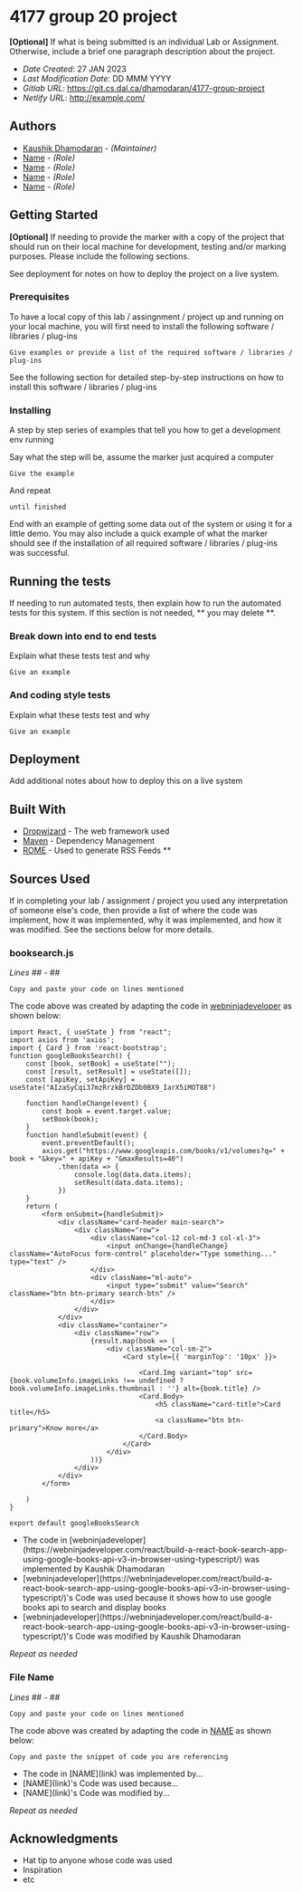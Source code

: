 <!--- The following README.md sample file was adapted from https://gist.github.com/PurpleBooth/109311bb0361f32d87a2#file-readme-template-md by Gabriella Mosquera for academic use ---> 
<!--- You may delete any comments in this sample README.md file. If needing to use as a .txt file then simply delete all comments, edit as needed, and save as a README.txt file --->

# 4177 group 20 project

**[Optional]** If what is being submitted is an individual Lab or Assignment. Otherwise, include a brief one paragraph description about the project.

* *Date Created*: 27 JAN 2023
* *Last Modification Date*: DD MMM YYYY
* *Gitlab URL*: <https://git.cs.dal.ca/dhamodaran/4177-group-project>
* *Netlify URL*: <http://example.com/>

## Authors

* [Kaushik Dhamodaran](ks695041@dal.ca) - *(Maintainer)*
* [Name](email@dal.ca) - *(Role)*
* [Name](email@dal.ca) - *(Role)*
* [Name](email@dal.ca) - *(Role)*
* [Name](email@dal.ca) - *(Role)*


## Getting Started

**[Optional]** If needing to provide the marker with a copy of the project that should run on their local machine for development, testing and/or marking purposes. Please include the following sections.

See deployment for notes on how to deploy the project on a live system.

### Prerequisites

To have a local copy of this lab / assingnment / project up and running on your local machine, you will first need to install the following software / libraries / plug-ins

```
Give examples or provide a list of the required software / libraries / plug-ins

```

See the following section for detailed step-by-step instructions on how to install this software / libraries / plug-ins

### Installing

A step by step series of examples that tell you how to get a development env running

Say what the step will be, assume the marker just acquired a computer

```
Give the example
```

And repeat

```
until finished
```

End with an example of getting some data out of the system or using it for a little demo. You may also include a quick example of what the marker should see if the installation of all required software / libraries / plug-ins was successful.


## Running the tests

If needing to run automated tests, then explain how to run the automated tests for this system. If this section is not needed, ** you may delete **.

### Break down into end to end tests

Explain what these tests test and why

```
Give an example
```

### And coding style tests

Explain what these tests test and why

```
Give an example
```


## Deployment

Add additional notes about how to deploy this on a live system

## Built With

<!--- Provide a list of the frameworks used to build this application, your list should include the name of the framework used, the url where the framework is available for download and what the framework was used for, see the example below --->

* [Dropwizard](http://www.dropwizard.io/1.0.2/docs/) - The web framework used
* [Maven](https://maven.apache.org/) - Dependency Management
* [ROME](https://rometools.github.io/rome/) - Used to generate RSS Feeds
**

## Sources Used

If in completing your lab / assignment / project you used any interpretation of someone else's code, then provide a list of where the code was implement, how it was implemented, why it was implemented, and how it was modified. See the sections below for more details.

### booksearch.js

*Lines ## - ##*

```
Copy and paste your code on lines mentioned 

```

The code above was created by adapting the code in [webninjadeveloper](https://webninjadeveloper.com/react/build-a-react-book-search-app-using-google-books-api-v3-in-browser-using-typescript/) as shown below: 

```
import React, { useState } from "react";  
import axios from 'axios';  
import { Card } from 'react-bootstrap';  
function googleBooksSearch() {  
    const [book, setBook] = useState("");  
    const [result, setResult] = useState([]);  
    const [apiKey, setApiKey] = useState("AIzaSyCqi37mzRrzkBrDZDb0BX9_IarX5iMOT88")  
  
    function handleChange(event) {  
        const book = event.target.value;  
        setBook(book);  
    }  
    function handleSubmit(event) {  
        event.preventDefault();  
        axios.get("https://www.googleapis.com/books/v1/volumes?q=" + book + "&key=" + apiKey + "&maxResults=40")  
            .then(data => {  
                console.log(data.data.items);  
                setResult(data.data.items);  
            })  
    }  
    return (  
        <form onSubmit={handleSubmit}>  
            <div className="card-header main-search">  
                <div className="row">  
                    <div className="col-12 col-md-3 col-xl-3">  
                        <input onChange={handleChange} className="AutoFocus form-control" placeholder="Type something..." type="text" />  
                    </div>  
                    <div className="ml-auto">  
                        <input type="submit" value="Search" className="btn btn-primary search-btn" />  
                    </div>  
                </div>  
            </div>  
            <div className="container">  
                <div className="row">  
                    {result.map(book => (  
                        <div className="col-sm-2">  
                            <Card style={{ 'marginTop': '10px' }}>  
  
                                <Card.Img variant="top" src={book.volumeInfo.imageLinks !== undefined ? book.volumeInfo.imageLinks.thumbnail : ''} alt={book.title} />  
                                <Card.Body>  
                                    <h5 className="card-title">Card title</h5>  
                                    <a className="btn btn-primary">Know more</a>  
                                </Card.Body>  
                            </Card>  
                        </div>  
                    ))}  
                </div>  
            </div>  
        </form>  
  
    )  
}  
  
export default googleBooksSearch

```

- <!---How---> The code in [webninjadeveloper](https://webninjadeveloper.com/react/build-a-react-book-search-app-using-google-books-api-v3-in-browser-using-typescript/) was implemented by Kaushik Dhamodaran
- <!---Why---> [webninjadeveloper](https://webninjadeveloper.com/react/build-a-react-book-search-app-using-google-books-api-v3-in-browser-using-typescript/)'s Code was used because it shows how to use google books api to search and display books
- <!---How---> [webninjadeveloper](https://webninjadeveloper.com/react/build-a-react-book-search-app-using-google-books-api-v3-in-browser-using-typescript/)'s Code was modified by Kaushik Dhamodaran

*Repeat as needed*

### File Name

*Lines ## - ##*

```
Copy and paste your code on lines mentioned 

```

The code above was created by adapting the code in [NAME](link) as shown below: 

```
Copy and paste the snippet of code you are referencing

```

- <!---How---> The code in [NAME](link) was implemented by...
- <!---Why---> [NAME](link)'s Code was used because...
- <!---How---> [NAME](link)'s Code was modified by...

*Repeat as needed*

## Acknowledgments

* Hat tip to anyone whose code was used
* Inspiration
* etc
